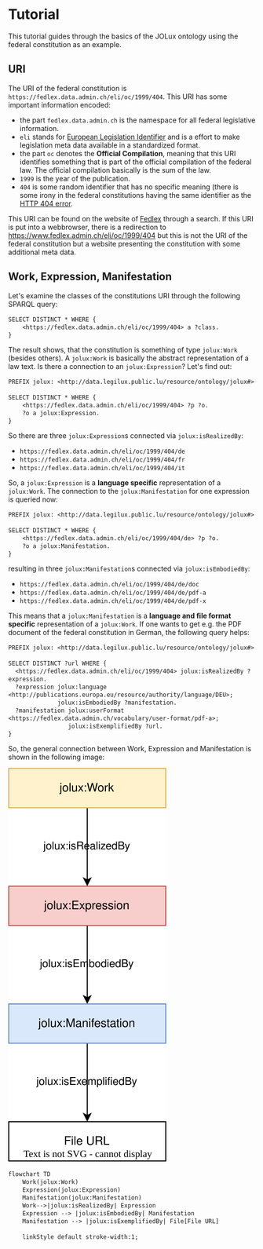 # Tutorial

This tutorial guides through the basics of the JOLux ontology using the federal constitution as an example.

## URI

The URI of the federal constitution is `https://fedlex.data.admin.ch/eli/oc/1999/404`. This URI has some important information encoded:

* the part `fedlex.data.admin.ch` is the namespace for all federal legislative information.
* `eli` stands for [European Legislation Identifier](https://op.europa.eu/en/web/eu-vocabularies/eli) and is a effort to make legislation meta data available in a standardized format.
* the part `oc` denotes the **Official Compilation**, meaning that this URI identifies something that is part of the official compilation of the federal law. The official compilation basically is the sum of the law.
* `1999` is the year of the publication.
* `404` is some random identifier that has no specific meaning (there is some irony in the federal constitutions having the same identifier as the [HTTP 404 error](https://en.wikipedia.org/wiki/HTTP_404).

This URI can be found on the website of [Fedlex](https://www.fedlex.admin.ch/) through a search. If this URI is put into a webbrowser, there is a redirection to https://www.fedlex.admin.ch/eli/oc/1999/404 but this is not the URI of the federal constitution but a website presenting the constitution with some additional meta data.

## Work, Expression, Manifestation

Let's examine the classes of the constitutions URI through the following SPARQL query:

```sparql
SELECT DISTINCT * WHERE {
	<https://fedlex.data.admin.ch/eli/oc/1999/404> a ?class.
}
```

The result shows, that the constitution is something of type `jolux:Work` (besides others). A `jolux:Work` is basically the abstract representation of a law text. Is there a connection to an `jolux:Expression`? Let's find out:

```sparql
PREFIX jolux: <http://data.legilux.public.lu/resource/ontology/jolux#>

SELECT DISTINCT * WHERE {
	<https://fedlex.data.admin.ch/eli/oc/1999/404> ?p ?o.
	?o a jolux:Expression.
}
```

So there are three `jolux:Expression`s connected via `jolux:isRealizedBy`:

* `https://fedlex.data.admin.ch/eli/oc/1999/404/de`
* `https://fedlex.data.admin.ch/eli/oc/1999/404/fr`
* `https://fedlex.data.admin.ch/eli/oc/1999/404/it`

So, a `jolux:Expression` is a **language specific** representation of a `jolux:Work`. The connection to the `jolux:Manifestation` for one expression is queried now:

```sparql
PREFIX jolux: <http://data.legilux.public.lu/resource/ontology/jolux#>

SELECT DISTINCT * WHERE {
	<https://fedlex.data.admin.ch/eli/oc/1999/404/de> ?p ?o.
	?o a jolux:Manifestation.
}
```

resulting in three `jolux:Manifestation`s connected via `jolux:isEmbodiedBy`:

* `https://fedlex.data.admin.ch/eli/oc/1999/404/de/doc`
* `https://fedlex.data.admin.ch/eli/oc/1999/404/de/pdf-a`
* `https://fedlex.data.admin.ch/eli/oc/1999/404/de/pdf-x`

This means that a `jolux:Manifestation` is a **language and file format specific** representation of a `jolux:Work`. If one wants to get e.g. the PDF document of the federal constitution in German, the following query helps:

```sparql
PREFIX jolux: <http://data.legilux.public.lu/resource/ontology/jolux#>

SELECT DISTINCT ?url WHERE {
  <https://fedlex.data.admin.ch/eli/oc/1999/404> jolux:isRealizedBy ?expression.
  ?expression jolux:language <http://publications.europa.eu/resource/authority/language/DEU>;
              jolux:isEmbodiedBy ?manifestation.
  ?manifestation jolux:userFormat <https://fedlex.data.admin.ch/vocabulary/user-format/pdf-a>;
                 jolux:isExemplifiedBy ?url.
}
```

So, the general connection between Work, Expression and Manifestation is shown in the following image:

![Work_Expression_Manifestation](img/work_expression_manifestation.svg "Work_Expression_Manifestation")

```mermaid
flowchart TD
    Work(jolux:Work)
    Expression(jolux:Expression)
    Manifestation(jolux:Manifestation)
    Work-->|jolux:isRealizedBy| Expression
    Expression --> |jolux:isEmbodiedBy| Manifestation
    Manifestation --> |jolux:isExemplifiedBy| File[File URL]

    linkStyle default stroke-width:1;
```
